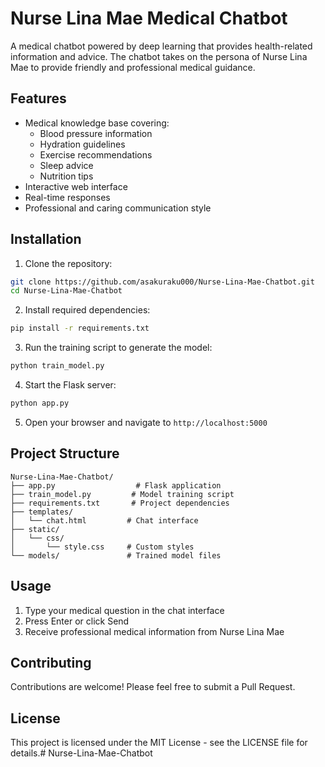 # Nurse Lina Mae Medical Chatbot

A medical chatbot powered by deep learning that provides health-related information and advice. The chatbot takes on the persona of Nurse Lina Mae to provide friendly and professional medical guidance.

## Features

- Medical knowledge base covering:
  - Blood pressure information
  - Hydration guidelines
  - Exercise recommendations
  - Sleep advice
  - Nutrition tips
- Interactive web interface
- Real-time responses
- Professional and caring communication style

## Installation

1. Clone the repository:
```bash
git clone https://github.com/asakuraku000/Nurse-Lina-Mae-Chatbot.git
cd Nurse-Lina-Mae-Chatbot
```

2. Install required dependencies:
```bash
pip install -r requirements.txt
```

3. Run the training script to generate the model:
```bash
python train_model.py
```

4. Start the Flask server:
```bash
python app.py
```

5. Open your browser and navigate to `http://localhost:5000`

## Project Structure

```
Nurse-Lina-Mae-Chatbot/
├── app.py                  # Flask application
├── train_model.py         # Model training script
├── requirements.txt       # Project dependencies
├── templates/
│   └── chat.html         # Chat interface
├── static/
│   └── css/
│       └── style.css     # Custom styles
└── models/               # Trained model files
```

## Usage

1. Type your medical question in the chat interface
2. Press Enter or click Send
3. Receive professional medical information from Nurse Lina Mae

## Contributing

Contributions are welcome! Please feel free to submit a Pull Request.

## License

This project is licensed under the MIT License - see the LICENSE file for details.# Nurse-Lina-Mae-Chatbot
